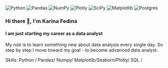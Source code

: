 ![Python](https://img.shields.io/badge/python-3670A0?style=for-the-badge&logo=python&logoColor=ffdd54)  	![Pandas](https://img.shields.io/badge/pandas-%23150458.svg?style=for-the-badge&logo=pandas&logoColor=white)   ![NumPy](https://img.shields.io/badge/numpy-%23013243.svg?style=for-the-badge&logo=numpy&logoColor=white) 	![Plotly](https://img.shields.io/badge/Plotly-%233F4F75.svg?style=for-the-badge&logo=plotly&logoColor=white) 	![SciPy](https://img.shields.io/badge/SciPy-%230C55A5.svg?style=for-the-badge&logo=scipy&logoColor=%white) ![Matplotlib](https://img.shields.io/badge/Matplotlib-%23ffffff.svg?style=for-the-badge&logo=Matplotlib&logoColor=black) ![Postgres](https://img.shields.io/badge/postgres-%23316192.svg?style=for-the-badge&logo=postgresql&logoColor=white)

### Hi there 👋, I'm Karina  Fedina
####  I am just starting my career as a data analyst


My rule is to learn something new about data analysis every single day. So step by step I move toward my goal - to become advanced data analyst.

Skills: Python / Pandas/ Numpy/ Matplotlib/Seaborn/Plotly/ SQL / 





